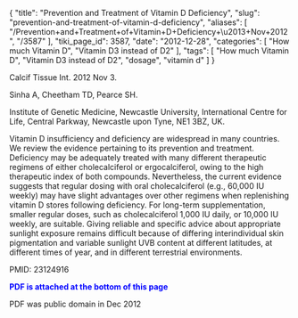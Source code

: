 {
    "title": "Prevention and Treatment of Vitamin D Deficiency",
    "slug": "prevention-and-treatment-of-vitamin-d-deficiency",
    "aliases": [
        "/Prevention+and+Treatment+of+Vitamin+D+Deficiency+\u2013+Nov+2012",
        "/3587"
    ],
    "tiki_page_id": 3587,
    "date": "2012-12-28",
    "categories": [
        "How much Vitamin D",
        "Vitamin D3 instead of D2"
    ],
    "tags": [
        "How much Vitamin D",
        "Vitamin D3 instead of D2",
        "dosage",
        "vitamin d"
    ]
}


Calcif Tissue Int. 2012 Nov 3. 

Sinha A, Cheetham TD, Pearce SH.

Institute of Genetic Medicine, Newcastle University, International Centre for Life, Central Parkway, Newcastle upon Tyne, NE1 3BZ, UK.

Vitamin D insufficiency and deficiency are widespread in many countries. We review the evidence pertaining to its prevention and treatment. Deficiency may be adequately treated with many different therapeutic regimens of either cholecalciferol or ergocalciferol, owing to the high therapeutic index of both compounds. Nevertheless, the current evidence suggests that regular dosing with oral cholecalciferol (e.g., 60,000 IU weekly) may have slight advantages over other regimens when replenishing vitamin D stores following deficiency. For long-term supplementation, smaller regular doses, such as cholecalciferol 1,000 IU daily, or 10,000 IU weekly, are suitable. Giving reliable and specific advice about appropriate sunlight exposure remains difficult because of differing interindividual skin pigmentation and variable sunlight UVB content at different latitudes, at different times of year, and in different terrestrial environments.

PMID: 23124916

 **<span style="color:#00F;">PDF is attached at the bottom of this page</span>** 

PDF was public domain in Dec 2012